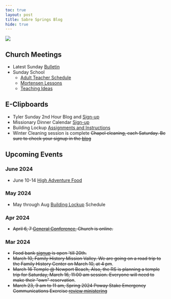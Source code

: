 ```yaml
---
toc: true
layout: post
title: Sabre Springs Blog
hide: true
---
```


![]({{site.baseurl}}/images/bulletin/Easter_Sunday.png)

## Church Meetings

- Latest Sunday [Bulletin](https://sites.google.com/view/sswardtv/home)
- Sunday School 
  - [Adult Teacher Schedule](https://docs.google.com/spreadsheets/d/1-57ISwIIAFT7O9RGs4DbijRyegndQ6chyp4FtADDaQ0/edit#gid=0)
  - [Mortensen Lessons](https://jm1021.github.io/churchofjesuschrist/)
  - [Teaching Ideas](2024_sunday_school)

## E-Clipboards
- Tyler Sunday 2nd Hour Blog and [Sign-up](tyler)
- Missionary Dinner Calendar [Sign-up](https://volunteersignup.org/KBJCW)
- Building Lockup [Assignments and Instructions](building_lockup)
- Winter Cleaning session is complete  ~~Chapel cleaning, each Saturday.  Be sure to check your signup in the [blog](cleaning_schedule)~~

## Upcoming Events
### June 2024
- June 10-14 [High Adventure Food](https://docs.google.com/spreadsheets/d/1KnlxyA8tV-kNT4jBIdFwKNo-DYKcNCZ8_klIea_ozEY/edit#gid=0)

### May 2024
- May through Aug [Building Lockup](building_lockup) Schedule

### Apr 2024
- ~~April 6, 7 [General Conference](https://www.churchofjesuschrist.org/study/general-conference?lang=eng), Church is online.~~

### Mar 2024
- ~~Food bank [signup](2024_food_bank) is open 'till 20th.~~
- ~~March 10, Family History Mission Valley.  We are going on a road trip to the Family History Center on March 10, at 4 pm~~.
- ~~March 16 Temple @ Newport Beach, Also, the RS is planning a temple trip for Saturday, March 16, 11:00 am session. Everyone will need to make their "own" reservation~~.
- ~~March 23, 9 am to 11 am, Spring 2024 Poway Stake Emergency Communications Exercise [review ministering](2024_ministering)~~
